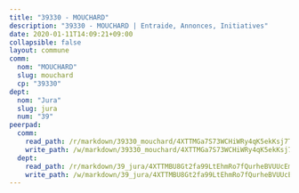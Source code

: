```yaml
---
title: "39330 - MOUCHARD"
description: "39330 - MOUCHARD | Entraide, Annonces, Initiatives"
date: 2020-01-11T14:09:21+09:00
collapsible: false
layout: commune
comm:
  nom: "MOUCHARD"
  slug: mouchard
  cp: "39330"
dept:
  nom: "Jura"
  slug: jura
  num: "39"
peerpad:
  comm:
    read_path: /r/markdown/39330_mouchard/4XTTMGa7S73WCHiWRy4qK5ekKsj7TQrZrdAsiJma3dtfCNRYu
    write_path: /w/markdown/39330_mouchard/4XTTMGa7S73WCHiWRy4qK5ekKsj7TQrZrdAsiJma3dtfCNRYu-K3TgUSLrFM7Mdn1CMgfTkrYTvCzri3zJwZAWkdqnsyH9czs2LDykrhLgiq42rgEQyxSXet46WPvZv12maRhvyZWGmAiGSpHhWDSjN8b9i3anHTHNf4DVuMtUX3vrLnvUw6pznJ7T
  dept:
    read_path: /r/markdown/39_jura/4XTTMBU8Gt2fa99LtEhmRo7fQurheBVUUcEmcUcrj82YN8mg7
    write_path: /w/markdown/39_jura/4XTTMBU8Gt2fa99LtEhmRo7fQurheBVUUcEmcUcrj82YN8mg7-K3TgTcNZmu4vnNMaCfgcL8UVTLrMMzc995tkrcbQnJrz2QJUTFFzY77q7ECMK21XeFnonjpMWqFzgVngXjdq8HzYe3HRbuYXbvX8ofWBv48UvWuvbrbp8aQGQQcfezWASxj7orH1
---
```


